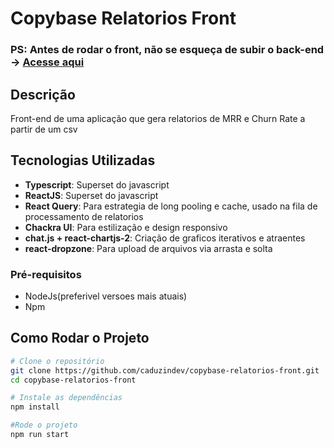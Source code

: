 # Copybase Relatorios Front
### **PS: Antes de rodar o front, não se esqueça de subir o back-end -> [Acesse aqui](https://github.com/caduzindev/copybase-relatorios-back)**

## Descrição

Front-end de uma aplicação que gera relatorios de MRR e Churn Rate a partir de um csv

## Tecnologias Utilizadas

- **Typescript**: Superset do javascript
- **ReactJS**: Superset do javascript
- **React Query**: Para estrategia de long pooling e cache, usado na fila de processamento de relatorios
- **Chackra UI**: Para estilização e design responsivo
- **chat.js + react-chartjs-2**: Criação de graficos iterativos e atraentes
- **react-dropzone**: Para upload de arquivos via arrasta e solta

### Pré-requisitos
- NodeJs(preferivel versoes mais atuais)
- Npm

## Como Rodar o Projeto

```bash
# Clone o repositório
git clone https://github.com/caduzindev/copybase-relatorios-front.git
cd copybase-relatorios-front

# Instale as dependências
npm install

#Rode o projeto
npm run start
